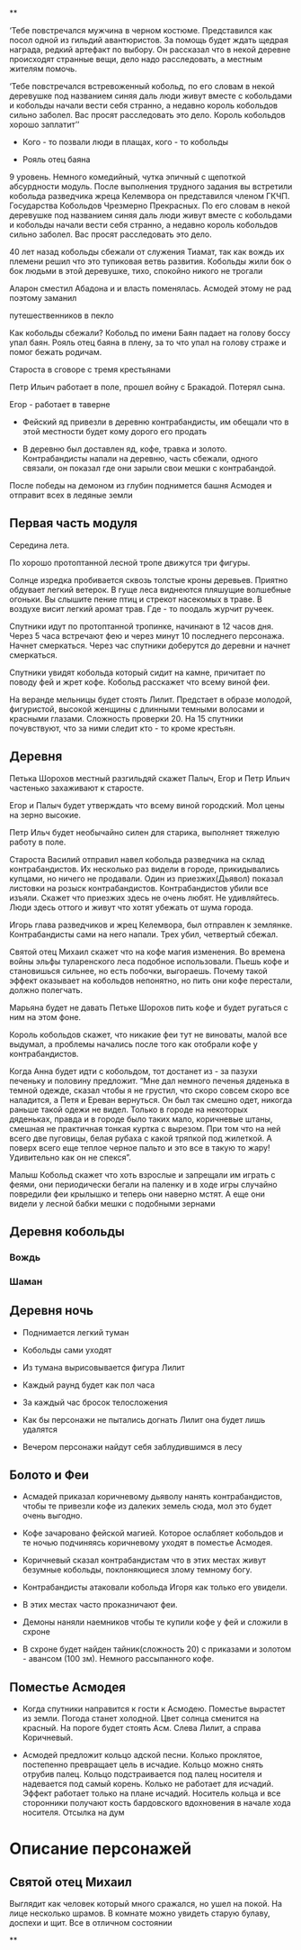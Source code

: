 **  

‘Тебе повстречался мужчина в черном костюме. Представился как посол одной из гильдий авантюристов. За помощь будет ждать щедрая награда, редкий артефакт по выбору. Он рассказал что в некой деревне происходят странные вещи, дело надо расследовать, а местным жителям помочь. 

  

‘Тебе повстречался встревоженный кобольд, по его словам в некой деревушке под названием синяя даль люди живут вместе с кобольдами и кобольды начали вести себя странно, а недавно король кобольдов сильно заболел. Вас просят расследовать это дело. Король кобольдов хорошо заплатит’’

  

- Кого - то позвали люди в плащах, кого - то кобольды
    
- Рояль отец баяна
    

  

9 уровень. Немного комедийный, чутка эпичный с щепоткой абсурдности модуль. После выполнения трудного задания вы встретили кобольда разведчика жреца Келемвора он представился членом ГКЧП. Государства Кобольдов Чрезмерно Прекрасных. По его словам в некой деревушке под названием синяя даль люди живут вместе с кобольдами и кобольды начали вести себя странно, а недавно король кобольдов сильно заболел. Вас просят расследовать это дело.

  

40 лет назад кобольды сбежали от служения Тиамат, так как вождь их племени решил что это тупиковая ветвь развития. Кобольды жили бок о бок людьми в этой деревушке, тихо, спокойно никого не трогали

Аларон сместил Абадона и и власть поменялась. Асмодей этому не рад поэтому заманил 

путешественников в пекло

Как кобольды сбежали? Кобольд по имени Баян падает на голову боссу упал баян. Рояль отец баяна в плену, за то что упал на голову страже и помог бежать родичам.

Староста в сговоре с тремя крестьянами

Петр Ильич работает в поле, прошел войну с Бракадой. Потерял сына.

Егор - работает в таверне

  
  

- Фейский яд привезли в деревню контрабандисты, им обещали что в этой местности будет кому дорого его продать
    
- В деревню был доставлен яд, кофе, травка и золото. Контрабандисты напали на деревню, часть сбежали, одного связали, он показал где они зарыли свои мешки с контрабандой.
    

  
  
  
  
  

После победы на демоном из глубин поднимется башня Асмодея и отправит всех в ледяные земли

## Первая часть модуля 

Середина лета.

  

По хорошо протоптанной лесной тропе движутся три фигуры. 

  

Солнце изредка пробивается сквозь толстые кроны деревьев. Приятно обдувает легкий ветерок. В гуще леса виднеются пляшущие волшебные огоньки. Вы слышите пение птиц и стрекот насекомых в траве. В воздухе висит легкий аромат трав. Где - то поодаль журчит ручеек.

  

Спутники идут по протоптанной тропинке, начинают в 12 часов дня. Через 5 часа встречают фею и через минут 10 последнего персонажа. Начнет смеркаться. Через час спутники доберутся до деревни и начнет смеркаться.

  

Спутники увидят кобольда который сидит на камне, причитает по поводу фей и жрет кофе. Кобольд расскажет что всему виной феи.

  

На веранде мельницы будет стоять Лилит. Предстает в образе молодой, фигуристой, высокой женщины с длинными темными волосами и красными глазами. Сложность проверки 20. На 15 спутники почувствуют, что за ними следит кто - то кроме крестьян.

  

## Деревня

  

Петька Шорохов местный разгильдяй скажет Палыч, Егор и Петр Ильич частенько захаживают к старосте.

  

Егор и Палыч будет утверждать что всему виной городский. Мол цены на зерно высокие.

  

Петр Ильч будет необычайно силен для старика, выполняет тяжелую работу в поле.

  

Староста Василий отправил навел кобольда разведчика на склад контрабандистов. Их несколько раз видели в городе, прикидывались купцами, но ничего не продавали. Один из приезжих(Дьявол) показал листовки на розыск контрабандистов. Контрабандистов убили все изъяли. Скажет что приезжих здесь не очень любят. Не удивляйтесь. Люди здесь оттого и живут что хотят убежать от шума города. 

  

Игорь глава разведчиков и жрец Келемвора, был отправлен к землянке. Контрабандисты сами на него напали. Трех убил, четвертый сбежал.

  

Святой отец Михаил скажет что на кофе магия изменения. Во времена войны эльфы туларенского леса подобное использовали. Пьешь кофе и становишься сильнее, но есть побочки, выгораешь. Почему такой эффект оказывает на кобольдов непонятно, но пить они кофе перестали, должно полегчать.

  

Марьяна будет не давать Петьке Шорохов пить кофе и будет ругаться с ним на этом фоне.

  

Король кобольдов скажет, что никакие феи тут не виноваты, малой все выдумал, а проблемы начались после того как отобрали кофе у контрабандистов.

  

Когда Анна будет идти с кобольдом, тот достанет из - за пазухи печеньку и половину предложит. “Мне дал немного печенья дяденька в темной одежде, сказал чтобы я не грустил, что скоро совсем скоро все наладится, а Петя и Ереван вернуться. Он был так смешно одет, никогда раньше такой одежи не видел. Только в городе на некоторых дяденьках, правда и в городе было таких мало, коричневые штаны, смешная не практичная тонкая куртка с вырезом. При том что на ней всего две пуговицы, белая рубаха с какой тряпкой под жилеткой. А поверх всего еще теплое черное пальто и это все в такую то жару! Удивительно как он не спекся”.

  

Малыш Кобольд скажет что хоть взрослые и запрещали им играть с феями, они периодически бегали на паленку и в ходе игры случайно повредили феи крылышко и теперь они наверно мстят. А еще они видели у лесной бабки мешки с подобными зернами

  

## Деревня кобольды

### Вождь

### Шаман

## Деревня ночь

- Поднимается легкий туман
    
- Кобольды сами уходят
    
- Из тумана вырисовывается фигура Лилит
    
- Каждый раунд будет как пол часа
    
- За каждый час бросок телосложения
    
- Как бы персонажи не пытались догнать Лилит она будет лишь удалятся
    
- Вечером персонажи найдут себя заблудившимся в лесу
    

  

## Болото и Феи

- Асмадей приказал коричневому дьяволу нанять контрабандистов, чтобы те привезли кофе из далеких земель сюда, мол это будет очень выгодно.
    
- Кофе зачаровано фейской магией. Которое ослабляет кобольдов и те ночью подчиняясь коричневому уходят в поместье Асмодея.
    
- Коричневый сказал контрабандистам что в этих местах живут безумные кобольды, поклоняющиеся злому темному богу.
    
- Контрабандисты атаковали кобольда Игоря как только его увидели.
    
- В этих местах часто проказничают феи.
    
- Демоны наняли наемников чтобы те купили кофе у фей и сложили в схроне
    
- В схроне будет найден тайник(сложность 20) с приказами и золотом - авансом (100 зм). Немного рассыпанного кофе.
    

## Поместье Асмодея

- Когда спутники направится к гости к Асмодею. Поместье вырастет из земли. Погода станет холодной. Цвет солнца сменится на красный. На пороге будет стоять Асм. Слева Лилит, а справа Коричневый.
    
- Асмодей предложит кольцо адской песни. Колько проклятое, постепенно превращает цель в исчадие. Кольцо можно снять отрубив палец. Кольцо подстраивается под палец носителя и надевается под самый корень. Колько не работает для исчадий. Эффект работает только на плане исчадий. Носитель кольца и все сторонники получают кость бардовского вдохновения в начале хода носителя. Отсылка на дум
    

  
  
  

# Описание персонажей

## Святой отец Михаил

Выглядит как человек который много сражался, но ушел на покой. На лице несколько шрамов. В комнате можно увидеть старую булаву, доспехи и щит. Все в отличном состоянии

**